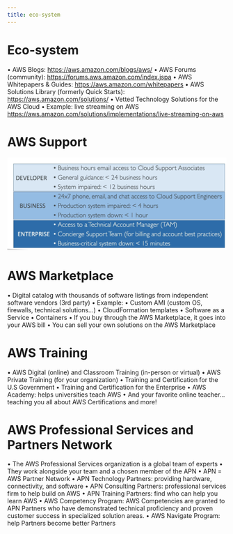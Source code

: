 ```yaml
---
title: eco-system
---
```

# Eco-system
• AWS Blogs: https://aws.amazon.com/blogs/aws/
• AWS Forums (community): https://forums.aws.amazon.com/index.jspa
• AWS Whitepapers & Guides: https://aws.amazon.com/whitepapers
• AWS Solutions Library (formerly Quick Starts):
https://aws.amazon.com/solutions/
• Vetted Technology Solutions for the AWS Cloud
• Example: live streaming on AWS
https://aws.amazon.com/solutions/implementations/live-streaming-on-aws

# AWS Support
![AWS Support](./Support.png)

# AWS Marketplace
• Digital catalog with thousands of software listings from independent software vendors (3rd party)
• Example:
• Custom AMI (custom OS, firewalls, technical solutions...)
• CloudFormation templates
• Software as a Service
• Containers
• If you buy through the AWS Marketplace, it goes into your AWS bill
• You can sell your own solutions on the AWS Marketplace

# AWS Training
• AWS Digital (online) and Classroom Training (in-person or virtual)
• AWS Private Training (for your organization)
• Training and Certification for the U.S Government
• Training and Certification for the Enterprise
• AWS Academy: helps universities teach AWS
• And your favorite online teacher... teaching you all about AWS Certifications and more!

# AWS Professional Services and Partners Network
• The AWS Professional Services organization is a global team of experts
• They work alongside your team and a chosen member of the APN
• APN = AWS Partner Network
• APN Technology Partners: providing hardware, connectivity, and software
• APN Consulting Partners: professional services firm to help build on AWS
• APN Training Partners: find who can help you learn AWS
• AWS Competency Program: AWS Competencies are granted to APN Partners who have demonstrated technical proficiency and proven customer success in specialized solution areas.
• AWS Navigate Program: help Partners become better Partners
